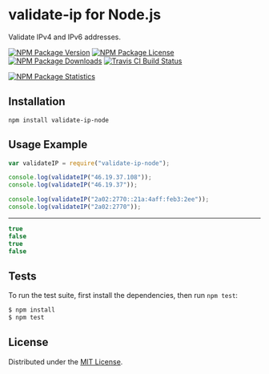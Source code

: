 # validate-ip for Node.js

Validate IPv4 and IPv6 addresses.

[![NPM Package Version][npm-package-version-badge]][npm-package-url]
[![NPM Package License][npm-package-license-badge]][npm-package-license-url]
[![NPM Package Downloads][npm-package-downloads-badge]][npm-package-url]
[![Travis CI Build Status][travis-ci-build-status-badge]][travis-ci-build-status-page-url]

[![NPM Package Statistics][npm-package-statistics-badge]][npm-package-url]

## Installation

`npm install validate-ip-node`

## Usage Example

```javascript
var validateIP = require("validate-ip-node");

console.log(validateIP("46.19.37.108"));
console.log(validateIP("46.19.37"));

console.log(validateIP("2a02:2770::21a:4aff:feb3:2ee"));
console.log(validateIP("2a02:2770"));
```

***

```javascript
true
false
true
false
```

## Tests

To run the test suite, first install the dependencies, then run `npm test`:

```bash
$ npm install
$ npm test
```

## License

Distributed under the [MIT License](LICENSE).

[npm-package-url]: https://npmjs.org/package/validate-ip-node

[npm-package-version-badge]: https://img.shields.io/npm/v/validate-ip-node.svg?style=flat-square

[npm-package-license-badge]: https://img.shields.io/npm/l/validate-ip-node.svg?style=flat-square
[npm-package-license-url]: http://opensource.org/licenses/MIT

[npm-package-downloads-badge]: https://img.shields.io/npm/dm/validate-ip-node.svg?style=flat-square

[travis-ci-build-status-badge]: https://img.shields.io/travis/AnatoliyGatt/validate-ip-node.svg?style=flat-square
[travis-ci-build-status-page-url]: https://travis-ci.org/AnatoliyGatt/validate-ip-node

[npm-package-statistics-badge]: https://nodei.co/npm/validate-ip-node.png?downloads=true&downloadRank=true&stars=true
